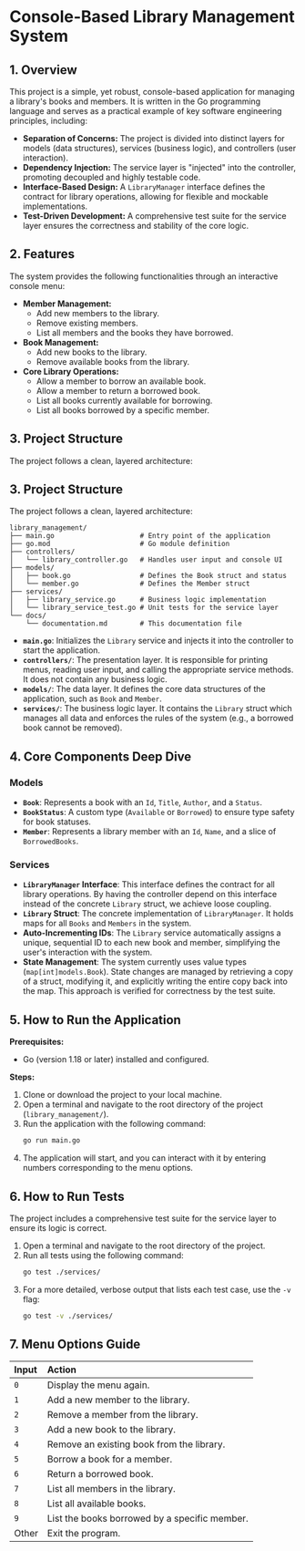 # Console-Based Library Management System

## 1. Overview

This project is a simple, yet robust, console-based application for managing a library's books and members. It is written in the Go programming language and serves as a practical example of key software engineering principles, including:

*   **Separation of Concerns:** The project is divided into distinct layers for models (data structures), services (business logic), and controllers (user interaction).
*   **Dependency Injection:** The service layer is "injected" into the controller, promoting decoupled and highly testable code.
*   **Interface-Based Design:** A `LibraryManager` interface defines the contract for library operations, allowing for flexible and mockable implementations.
*   **Test-Driven Development:** A comprehensive test suite for the service layer ensures the correctness and stability of the core logic.

## 2. Features

The system provides the following functionalities through an interactive console menu:

*   **Member Management:**
    *   Add new members to the library.
    *   Remove existing members.
    *   List all members and the books they have borrowed.
*   **Book Management:**
    *   Add new books to the library.
    *   Remove available books from the library.
*   **Core Library Operations:**
    *   Allow a member to borrow an available book.
    *   Allow a member to return a borrowed book.
    *   List all books currently available for borrowing.
    *   List all books borrowed by a specific member.

## 3. Project Structure

The project follows a clean, layered architecture:
## 3. Project Structure

The project follows a clean, layered architecture:

```text
library_management/
├── main.go                     # Entry point of the application
├── go.mod                      # Go module definition
├── controllers/
│   └── library_controller.go   # Handles user input and console UI
├── models/
│   ├── book.go                 # Defines the Book struct and status
│   └── member.go               # Defines the Member struct
├── services/
│   ├── library_service.go      # Business logic implementation
│   └── library_service_test.go # Unit tests for the service layer
└── docs/
    └── documentation.md        # This documentation file
```

*   **`main.go`**: Initializes the `Library` service and injects it into the controller to start the application.
*   **`controllers/`**: The presentation layer. It is responsible for printing menus, reading user input, and calling the appropriate service methods. It does not contain any business logic.
*   **`models/`**: The data layer. It defines the core data structures of the application, such as `Book` and `Member`.
*   **`services/`**: The business logic layer. It contains the `Library` struct which manages all data and enforces the rules of the system (e.g., a borrowed book cannot be removed).

## 4. Core Components Deep Dive

### Models

*   **`Book`**: Represents a book with an `Id`, `Title`, `Author`, and a `Status`.
*   **`BookStatus`**: A custom type (`Available` or `Borrowed`) to ensure type safety for book statuses.
*   **`Member`**: Represents a library member with an `Id`, `Name`, and a slice of `BorrowedBooks`.

### Services

*   **`LibraryManager` Interface**: This interface defines the contract for all library operations. By having the controller depend on this interface instead of the concrete `Library` struct, we achieve loose coupling.
*   **`Library` Struct**: The concrete implementation of `LibraryManager`. It holds maps for all `Books` and `Members` in the system.
*   **Auto-Incrementing IDs**: The `Library` service automatically assigns a unique, sequential ID to each new book and member, simplifying the user's interaction with the system.
*   **State Management**: The system currently uses value types (`map[int]models.Book`). State changes are managed by retrieving a copy of a struct, modifying it, and explicitly writing the entire copy back into the map. This approach is verified for correctness by the test suite.

## 5. How to Run the Application

**Prerequisites:**
*   Go (version 1.18 or later) installed and configured.

**Steps:**
1.  Clone or download the project to your local machine.
2.  Open a terminal and navigate to the root directory of the project (`library_management/`).
3.  Run the application with the following command:
    ```bash
    go run main.go
    ```
4.  The application will start, and you can interact with it by entering numbers corresponding to the menu options.

## 6. How to Run Tests

The project includes a comprehensive test suite for the service layer to ensure its logic is correct.

1.  Open a terminal and navigate to the root directory of the project.
2.  Run all tests using the following command:
    ```bash
    go test ./services/
    ```
3.  For a more detailed, verbose output that lists each test case, use the `-v` flag:
    ```bash
    go test -v ./services/
    ```

## 7. Menu Options Guide

| Input | Action                                       |
| :---- | :------------------------------------------- |
| `0`   | Display the menu again.                      |
| `1`   | Add a new member to the library.             |
| `2`   | Remove a member from the library.            |
| `3`   | Add a new book to the library.               |
| `4`   | Remove an existing book from the library.    |
| `5`   | Borrow a book for a member.                  |
| `6`   | Return a borrowed book.                      |
| `7`   | List all members in the library.             |
| `8`   | List all available books.                    |
| `9`   | List the books borrowed by a specific member.|
| Other | Exit the program.                            |